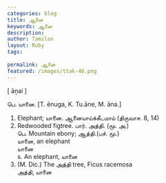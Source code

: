 ```yaml
---
categories: blog
title: ஆனை
keywords: ஆனை
description: 
author: Tamilan
layout: Ruby
tags: 
 
permalink: ஆனை
featured: /images/ttak-48.png
---
```

  
[ āṉai ]  
  
பெ. யானை. [T. ēnuga, K. Tu.āne, M. āna.]  
1. Elephant; யானை. ஆனையாய்க்கீடமாய் (திருவாச. 8, 14)  
2. Redwooded figtree. பார். அத்தி. (மூ. அ.)  
பெ. Mountain ebony; ஆத்தி.(பச். மூ.)  
யானை, an elephant  
யானை  
s. An elephant, யானை  
2. (M. Dic.) The அத்தி tree, Ficus racemosa  
அத்தி, யானை